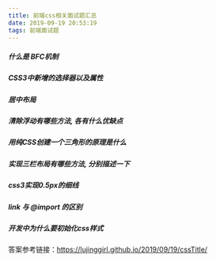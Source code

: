 ```yaml
---
title: 前端css相关面试题汇总
date: 2019-09-19 20:53:19
tags: 前端面试题
---
```


##### 什么是 BFC机制
##### CSS3中新增的选择器以及属性
##### 居中布局
##### 清除浮动有哪些方法, 各有什么优缺点
##### 用纯CSS创建一个三角形的原理是什么
##### 实现三栏布局有哪些方法, 分别描述一下
##### css3实现0.5px的细线
##### link 与 @import 的区别
##### 开发中为什么要初始化css样式

答案参考链接：https://lujinggirl.github.io/2019/09/19/cssTitle/



